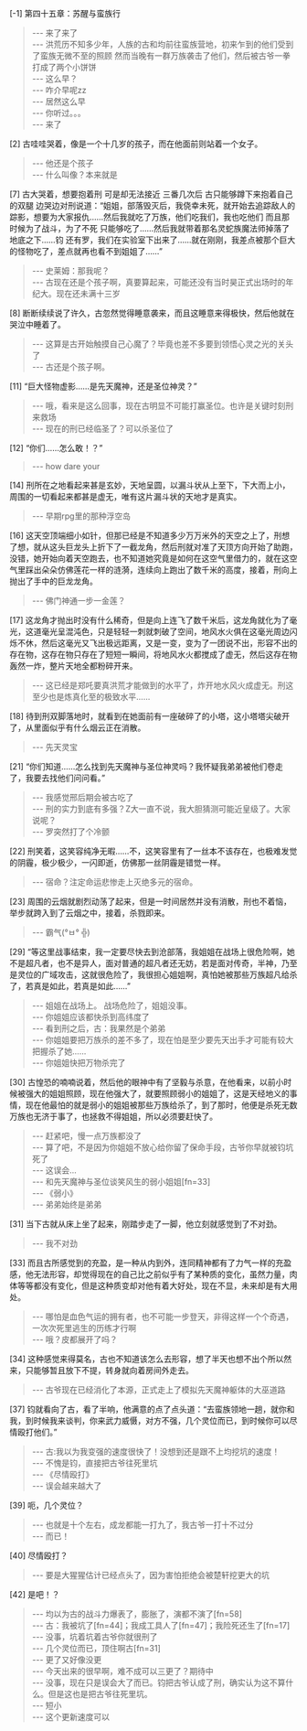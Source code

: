 
[-1] 第四十五章：苏醒与蛮族行
>--- 来了来了<br>
>--- 洪荒历不知多少年，人族的古和均前往蛮族营地，初来乍到的他们受到了蛮族无微不至的照顾
然而当晚有一群万族袭击了他们，然后被古爷一拳打成了两个小饼饼<br>
>--- 这么早？<br>
>--- 咋介早呢zz<br>
>--- 居然这么早<br>
>--- 你听过。。。<br>
>--- 来了<br>

[2] 古哇哇哭着，像是一个十几岁的孩子，而在他面前则站着一个女子。
>--- 他还是个孩子<br>
>--- 什么叫像？本来就是<br>

[7] 古大哭着，想要抱着刑 可是却无法接近 三番几次后 古只能够蹲下来抱着自己的双腿 边哭边对刑说道：“姐姐，部落毁灭后，我侥幸未死，就开始去追踪敌人的踪影，想要为大家报仇……然后我就吃了万族，他们吃我们，我也吃他们 而且那时候为了战斗，为了不死 只能够吃了……然后我就带着那名灵蛇族魔法师掉落了地底之下……钧 还有罗，我们在实验室下出来了……就在刚刚，我差点被那个巨大的怪物吃了，差点就再也看不到姐姐了……”
>--- 史莱姆：那我呢？<br>
>--- 古现在还是个孩子啊，真要算起来，可能还没有当时昊正式出场时的年纪大。现在还未满十三岁<br>

[8] 断断续续说了许久，古忽然觉得睡意袭来，而且这睡意来得极快，然后他就在哭泣中睡着了。
>--- 这算是古开始触摸自己心魔了？毕竟也差不多要到领悟心灵之光的关头了<br>
>--- 古还是个孩子啊。<br>

[11] “巨大怪物虚影……是先天魔神，还是圣位神灵？”
>--- 哦，看来是这么回事，现在古明显不可能打赢圣位。也许是关键时刻刑来救场<br>
>--- 现在的刑已经临圣了？可以杀圣位了<br>

[12] “你们……怎么敢！？”
>--- how dare your<br>

[14] 刑所在之地看起来甚是玄妙，天地呈圆，以漏斗状从上至下，下大而上小，周围的一切看起来都甚是虚无，唯有这片漏斗状的天地才是真实。
>--- 早期rpg里的那种浮空岛<br>

[16] 这天空顶端细小如针，但那已经是不知道多少万万米外的天空之上了，刑想了想，就从这头巨龙头上折下了一截龙角，然后刑就对准了天顶方向开始了助跑，没错，她开始向着天空跑去，也不知道她究竟是如何在这空气里借力的，就在这空气里踩出朵朵仿佛莲花一样的涟漪，连续向上跑出了数千米的高度，接着，刑向上抛出了手中的巨龙龙角。
>--- 佛门神通一步一金莲？<br>

[17] 这龙角才抛出时没有什么稀奇，但是向上连飞了数千米后，这龙角就化为了毫光，这道毫光呈混沌色，只是轻轻一刺就刺破了空间，地风水火俱在这毫光周边闪烁不休，然后这毫光又飞出极远距离，又是一变，变为了一团说不出，形容不出的存在物，这存在物只存在了短短一瞬间，将地风水火都搅成了虚无，然后这存在物轰然一炸，整片天地全都粉碎开来。
>--- 这已经是郑吒要真洪荒才能做到的水平了，炸开地水风火成虚无。刑这至少也是炼真化至的极致水平……<br>

[18] 待到刑双脚落地时，就看到在她面前有一座破碎了的小塔，这小塔塔尖破开了，从里面似乎有什么烟云正在消散。
>--- 先天灵宝<br>

[21] “你们知道……怎么找到先天魔神与圣位神灵吗？我怀疑我弟弟被他们卷走了，我要去找他们问问看。”
>--- 我感觉邢后期会被古吃了<br>
>--- 刑的实力到底有多强？Z大一直不说，我大胆猜测可能近皇级了。大家说呢？<br>
>--- 罗突然打了个冷颤<br>

[22] 刑笑着，这笑容纯净无暇……不，这笑容里有了一丝本不该存在，也极难发觉的阴霾，极少极少，一闪即逝，仿佛那一丝阴霾是错觉一样。
>--- 宿命？注定命运悲惨走上灭绝多元的宿命。<br>

[23] 周围的云烟就剧烈动荡了起来，但是一时间居然并没有消散，刑也不着恼，举步就跨入到了云烟之中，接着，杀戮即来。
>--- 霸气(°ㅂ° ╬)<br>

[29] “等这里战事结束，我一定要尽快去到沧部落，我姐姐在战场上很危险啊，她不是超凡者，也不是异人，面对普通的超凡者还无妨，若是面对传奇，半神，乃至是灵位的广域攻击，这就很危险了，我很担心姐姐啊，真怕她被那些万族超凡给杀了，若真是如此，若真是如此……”
>--- 姐姐在战场上。
战场危险了，姐姐没事。<br>
>--- 你姐姐应该都快杀到高纬度了<br>
>--- 看到刑之后，古：我果然是个弟弟<br>
>--- 你姐姐要把万族杀的差不多了，现在怕是至少要先天出手才可能有较大把握杀了她……<br>
>--- 你姐姐快把万物杀完了<br>

[30] 古惶恐的喃喃说着，然后他的眼神中有了坚毅与杀意，在他看来，以前小时候被强大的姐姐照顾，现在他强大了，就要照顾弱小的姐姐了，这是天经地义的事情，现在他最怕的就是弱小的姐姐被那些万族给杀了，到了那时，他便是杀死无数万族也无济于事了，也拯救不得姐姐，所以必须要赶快了。
>--- 赶紧吧，慢一点万族都没了<br>
>--- 算了吧，不是因为你姐姐不放心给你留了保命手段，古爷你早就被钧坑死了<br>
>--- 这误会…<br>
>--- 和先天魔神与圣位谈笑风生的弱小姐姐[fn=33]<br>
>--- 《弱小》<br>
>--- 弟弟始终是弟弟<br>

[31] 当下古就从床上坐了起来，刚踏步走了一脚，他立刻就感觉到了不对劲。
>--- 我不对劲<br>

[33] 而且古所感觉到的充盈，是一种从内到外，连同精神都有了力气一样的充盈感，他无法形容，却觉得现在的自己比之前似乎有了某种质的变化，虽然力量，肉体等等都没有变化，但是这种质变却对他有着大好处，现在不显，未来却是有大用处。
>--- 哪怕是血色气运的拥有者，也不可能一步登天，非得这样一个个奇遇，一次次死里逃生的历练才行啊<br>
>--- 哦？皮都展开了吗？<br>

[34] 这种感觉来得莫名，古也不知道该怎么去形容，想了半天也想不出个所以然来，只能够暂且放下不提，转身就向着房间外走去。
>--- 古爷现在已经消化了本源，正式走上了模拟先天魔神躯体的大巫道路<br>

[37] 钧就看向了古，看了半响，他满意的点了点头道：“去蛮族领地一趟，就你和我，到时候我来谈判，你来武力威慑，对方不强，几个灵位而已，到时候你可以尽情殴打他们。”
>--- 古:我以为我变强的速度很快了！没想到还是跟不上均挖坑的速度！<br>
>--- 不愧是钧，直接把古爷往死里坑<br>
>--- 《尽情殴打》<br>
>--- 误会越来越大了<br>

[39] 呃，几个灵位？
>--- 也就是十个左右，成龙都能一打九了，我古爷一打十不过分<br>
>--- 而已！<br>

[40] 尽情殴打？
>--- 要是大猩猩估计已经点头了，因为害怕拒绝会被楚轩挖更大的坑<br>

[42] 是吧！？
>--- 均以为古的战斗力爆表了，膨胀了，演都不演了[fn=58]<br>
>--- 古：我被坑了[fn=44]；我成工具人了[fn=47]；我险死还生了[fn=17]<br>
>--- 没事，坑着坑着古爷你就很刑了<br>
>--- 几个灵位而已，顶住啊古[fn=31]<br>
>--- 更了又好像没更<br>
>--- 今天出来的很早啊，难不成可以三更了？期待中<br>
>--- 没事，现在只是误会大了而已。钧把古爷认成了刑，确实认为这不算什么。但是这也是把古爷往死里坑。<br>
>--- 短小<br>
>--- 这个更新速度可以<br>
